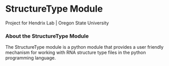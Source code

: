 <h1> StructureType Module </h1>
<p> Project for Hendrix Lab | Oregon State University </p>

<h3>About the StructureType Module</h3>
<p> The StructureType module is a python module that provides a user friendly mechanism for working with
RNA structure type files in the python programming language. </p>
